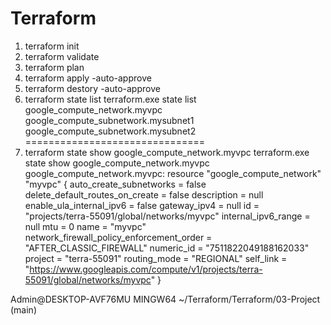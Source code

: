 # Terraform



1. terraform init
2. terraform validate
3. terraform plan
4. terraform apply -auto-approve
5. terraform destory -auto-approve
6. terraform state list
 terraform.exe state list
google_compute_network.myvpc
google_compute_subnetwork.mysubnet1
google_compute_subnetwork.mysubnet2
===============================
7. terraform state show google_compute_network.myvpc
 terraform.exe state show google_compute_network.myvpc
google_compute_network.myvpc:
resource "google_compute_network" "myvpc" {
    auto_create_subnetworks                   = false
    delete_default_routes_on_create           = false
    description                               = null
    enable_ula_internal_ipv6                  = false
    gateway_ipv4                              = null
    id                                        = "projects/terra-55091/global/networks/myvpc"
    internal_ipv6_range                       = null
    mtu                                       = 0
    name                                      = "myvpc"
    network_firewall_policy_enforcement_order = "AFTER_CLASSIC_FIREWALL"
    numeric_id                                = "7511822049188162033"
    project                                   = "terra-55091"
    routing_mode                              = "REGIONAL"
    self_link                                 = "https://www.googleapis.com/compute/v1/projects/terra-55091/global/networks/myvpc"
}

Admin@DESKTOP-AVF76MU MINGW64 ~/Terraform/Terraform/03-Project (main)
